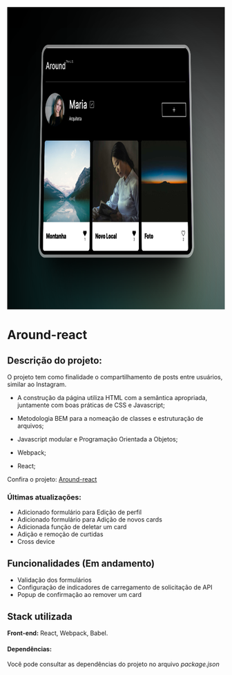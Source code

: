 <div align="center">
  <img height="700" src="https://github.com/ttiSid/around-react_ptbr/blob/main/around-us.png"  />
</div>

# Around-react

## Descrição do projeto:

O projeto tem como finalidade o compartilhamento de posts entre usuários, similar ao Instagram.

- A construção da página utiliza HTML com a semântica apropriada, juntamente com boas práticas de CSS e Javascript;

- Metodologia BEM para a nomeação de classes e estruturação de arquivos;

- Javascript modular e Programação Orientada a Objetos;

- Webpack;

- React;

Confira o projeto: [Around-react](https://ttisid.github.io/around-react_ptbr)

### Últimas atualizações:

- Adicionado formulário para Edição de perfil
- Adicionado formulário para Adição de novos cards
- Adicionada função de deletar um card
- Adição e remoção de curtidas
- Cross device

## Funcionalidades (Em andamento)

- Validação dos formulários
- Configuração de indicadores de carregamento de solicitação de API
- Popup de confirmação ao remover um card

## Stack utilizada

**Front-end:** React, Webpack, Babel.

#### Dependências:

Você pode consultar as dependências do projeto no arquivo _package.json_
